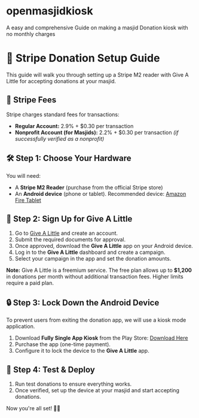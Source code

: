 # openmasjidkiosk
A easy and comprehensive Guide on making a masjid Donation kiosk with no monthly charges
# 📖 Stripe Donation Setup Guide

This guide will walk you through setting up a Stripe M2 reader with Give A Little for accepting donations at your masjid.

## 🏦 Stripe Fees
Stripe charges standard fees for transactions:
- **Regular Account:** 2.9% + $0.30 per transaction
- **Nonprofit Account (for Masjids):** 2.2% + $0.30 per transaction *(if successfully verified as a nonprofit)*

## 🛠️ Step 1: Choose Your Hardware
You will need:
- A **Stripe M2 Reader** (purchase from the official Stripe store)
- An **Android device** (phone or tablet). Recommended device: [Amazon Fire Tablet](https://www.amazon.com/dp/B0CQS3VN1T?ref=fed_asin_title&th=1)

## 📲 Step 2: Sign Up for Give A Little
1. Go to [Give A Little](https://givealittle.co) and create an account.
2. Submit the required documents for approval.
3. Once approved, download the **Give A Little** app on your Android device.
4. Log in to the **Give A Little** dashboard and create a campaign.
5. Select your campaign in the app and set the donation amounts.

**Note:** Give A Little is a freemium service. The free plan allows up to **$1,200** in donations per month without additional transaction fees. Higher limits require a paid plan.

## 🔒 Step 3: Lock Down the Android Device
To prevent users from exiting the donation app, we will use a kiosk mode application.

1. Download **Fully Single App Kiosk** from the Play Store: [Download Here](https://play.google.com/store/apps/details?id=com.fullykiosk.singleapp&hl=en_US&pli=1)
2. Purchase the app (one-time payment).
3. Configure it to lock the device to the **Give A Little** app.

## 🎉 Step 4: Test & Deploy
1. Run test donations to ensure everything works.
2. Once verified, set up the device at your masjid and start accepting donations.

Now you're all set! 🕌✨

